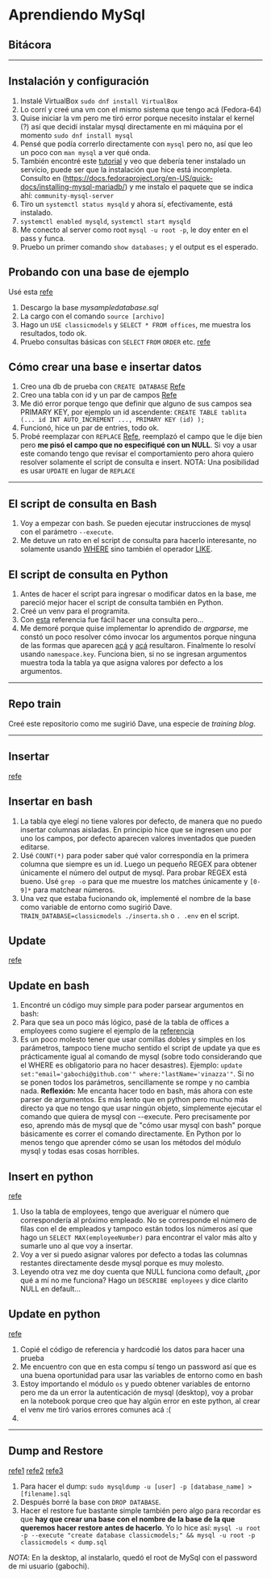 # Aprendiendo MySql
## Bitácora
***
## Instalación y configuración

1. Instalé VirtualBox `sudo dnf install VirtualBox`
2. Lo corrí y creé una vm con el mismo sistema que tengo acá (Fedora-64)
3. Quise iniciar la vm pero me tiró error porque necesito instalar el kernel (?) así que decidí instalar mysql directamente en mi máquina por el momento `sudo dnf install mysql`
4. Pensé que podía correrlo directamente con `mysql` pero no, así que leo un poco con `man mysql` a ver qué onda.
5. También encontré este [tutorial](https://www.mysqltutorial.org/) y veo que debería tener instalado un servicio, puede ser que la instalación que hice está incompleta. Consulto en (https://docs.fedoraproject.org/en-US/quick-docs/installing-mysql-mariadb/) y me instalo el paquete que se indica ahí: `community-mysql-server`
6. Tiro un `systemctl status mysqld` y ahora sí, efectivamente, está instalado.
7. `systemctl enabled mysqld`, `systemctl start mysqld`
8. Me conecto al server como root `mysql -u root -p`, le doy enter en el pass y funca.
9. Pruebo un primer comando `show databases;` y el output es el esperado.

## Probando con una base de ejemplo
Usé esta [refe](https://www.mysqltutorial.org/mysql-sample-database.aspx)

1. Descargo la base *mysampledatabase.sql*
2. La cargo con el comando `source [archivo]`
3. Hago un `USE classicmodels` y `SELECT * FROM offices`, me muestra los resultados, todo ok.
4. Pruebo consultas básicas con `SELECT` `FROM` `ORDER` etc. [refe](https://www.mysqltutorial.org/mysql-basics/)

## Cómo crear una base e insertar datos

1. Creo una db de prueba con `CREATE DATABASE` [Refe](https://www.mysqltutorial.org/mysql-create-database/)
2. Creo una tabla con id y un par de campos [Refe](https://www.mysqltutorial.org/mysql-insert-statement.aspx)
3. Me dió error porque tengo que definir que alguno de sus campos sea PRIMARY KEY, por ejemplo un id ascendente: `CREATE TABLE tablita (... id INT AUTO_INCREMENT ..., PRIMARY KEY (id) );`
4. Funcionó, hice un par de entries, todo ok.
5. Probé reemplazar con `REPLACE` [Refe](https://www.mysqltutorial.org/mysql-replace.aspx), reemplazó el campo que le dije bien pero **me pisó el campo que no especifiqué con un NULL**. Si voy a usar este comando tengo que revisar el comportamiento pero ahora quiero resolver solamente el script de consulta e insert.
NOTA: Una posibilidad es usar `UPDATE` en lugar de `REPLACE`
*** 
## El script de consulta en Bash

1. Voy a empezar con bash.  Se pueden ejecutar instrucciones de mysql con el parámetro `--execute`. 
2. Me detuve un rato en el script de consulta para hacerlo interesante,  no solamente usando [WHERE](https://www.w3schools.com/mysql/mysql_where.asp) sino también el operador [LIKE](https://www.w3schools.com/mysql/trymysql.asp?filename=trysql_op_like).

## El script de consulta en Python

1. Antes de hacer el script para ingresar o modificar datos en la base, me pareció mejor hacer el script de consulta también en Python.
2. Creé un venv para el programita.
3. Con [esta](https://www.w3schools.com/python/python_mysql_select.asp) referencia fue fácil hacer una consulta pero...
4. Me demoré porque quise implementar lo aprendido de *argparse*, me constó un poco resolver cómo invocar los argumentos porque ninguna de las formas que aparecen [acá](https://docs.python.org/3/library/argparse.html) y [acá](https://www.datacamp.com/community/tutorials/argument-parsing-in-python) resultaron.  Finalmente lo resolví usando `namespace.key`.  Funciona bien, si no se ingresan argumentos muestra toda la tabla ya que asigna valores por defecto a los argumentos.

***
## Repo train
Creé este repositorio como me sugirió Dave, una especie de *training blog*.
***

## Insertar
[refe](https://www.mysqltutorial.org/mysql-insert-statement.aspx)

## Insertar en bash
1. La tabla qye elegí no tiene valores por defecto, de manera que no puedo insertar columnas aisladas.  En principio hice que se ingresen uno por uno los campos, por defecto aparecen valores inventados que pueden editarse.
2. Usé `COUNT(*)` para poder saber qué valor correspondía en la primera columna que siempre es un id.  Luego un pequeño REGEX para obtener únicamente el número del output de mysql.  Para probar REGEX [](https://regex101.com/) está bueno.  Usé `grep -o` para que me muestre los matches únicamente y `[0-9]*` para matchear números.
3. Una vez que estaba fucionando ok, implementé el nombre de la base como variable de entorno como sugirió Dave.  `TRAIN_DATABASE=classicmodels ./inserta.sh` o `. .env` en el script.

## Update
[refe](https://www.mysqltutorial.org/mysql-update-data.aspx)

## Update en bash
1. Encontré un código muy simple para poder parsear argumentos en bash: [](https://stackoverflow.com/questions/192249/how-do-i-parse-command-line-arguments-in-bash#13359121)
2. Para que sea un poco más lógico, pasé de la tabla de offices a employees como sugiere el ejemplo de la [referencia](https://www.mysqltutorial.org/mysql-update-data.aspx)
3. Es un poco molesto tener que usar comillas dobles y simples en los parámetros, tampoco tiene mucho sentido el script de update ya que es prácticamente igual al comando de mysql (sobre todo considerando que el WHERE es obligatorio para no hacer desastres).  Ejemplo: `update set:"email='gabochi@github.com'" where:"lastName='vinazza'"`. Si no se ponen todos los parámetros, sencillamente se rompe y no cambia nada.
__Reflexión:__ Me encanta hacer todo en bash, más ahora con este parser de argumentos.  Es más lento que en python pero mucho más directo ya que no tengo que usar ningún objeto, simplemente ejecutar el comando que quiera de mysql con --execute.  Pero precisamente por eso, aprendo más de mysql que de "cómo usar mysql con bash" porque básicamente es correr el comando directamente.  En Python por lo menos tengo que aprender cómo se usan los métodos del módulo mysql y todas esas cosas horribles.

## Insert en python
[refe](https://www.w3schools.com/python/python_mysql_select.asp)
1. Uso la tabla de employees, tengo que averiguar el número que correspondería al próximo empleado.  No se corresponde el número de filas con el de empleados y tampoco están todos los números así que hago un `SELECT MAX(employeeNumber)` para encontrar el valor más alto y sumarle uno al que voy a insertar.
2. Voy a ver si puedo asignar valores por defecto a todas las columnas restantes directamente desde mysql porque es muy molesto.
3. Leyendo otra vez [](https://www.mysqltutorial.org/mysql-insert-statement.aspx) me doy cuenta que NULL funciona como default, ¿por qué a mí no me funciona?  Hago un `DESCRIBE employees` y dice clarito NULL en default...

## Update en python
[refe](https://www.w3schools.com/python/python_mysql_update.asp)
1. Copié el código de referencia y hardcodié los datos para hacer una prueba
2. Me encuentro con que en esta compu sí tengo un password así que es una buena oportunidad para usar las variables de entorno como en bash
3. Estoy importando el módulo `os` y puedo obtener variables de entorno pero me da un error la autenticación de mysql (desktop), voy a probar en la notebook porque creo que hay algún error en este python, al crear el venv me tiró varios errores comunes acá :(
4. 

***
## Dump and Restore
[refe1](https://phoenixnap.com/kb/how-to-backup-restore-a-mysql-database)
[refe2](https://www.mysqltutorial.org/mysql-drop-database/)
[refe3](https://www.mysqltutorial.org/mysql-create-database/)

1. Para hacer el dump: `sudo mysqldump -u [user] -p [database_name] > [filename].sql`
2. Después borré la base con `DROP DATABASE`.
3. Hacer el restore fue bastante simple también pero algo para recordar es que **hay que crear una base con el nombre de la base de la que queremos hacer restore antes de hacerlo**.  Yo lo hice así:
`mysql -u root -p --execute "create database classicmodels;" && mysql -u root -p classicmodels < dump.sql`

*NOTA*: En la desktop, al instalarlo, quedó el root de MySql con el password de mi usuario (gabochi).



